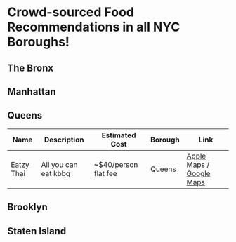 # Crowd-sourced Food Recommendations in all NYC Boroughs!

## The Bronx

## Manhattan

## Queens

<table>
    <thead>
        <tr>
            <th>Name</th>
            <th>Description</th>
            <th>Estimated Cost</th>
            <th>Borough</th>
            <th>Link</th>
        </tr>
    </thead>
    <tbody>
        <tr>
            <td>Eatzy Thai</td>
            <td>All you can eat kbbq</td>
            <td>~$40/person flat fee</td>
            <td>Queens</td>
            <td>
              <a href="https://maps.apple.com/?address=33-09%20Broadway,%20Queens,%20NY%2011106,%20United%20States&auid=13760239438700061347&ll=40.761175,-73.923290&lsp=9902&q=Eatzy%20Thai&t=m">Apple Maps</a> /
              <a href="https://maps.app.goo.gl/BDcjgCEtbMfmQYZn6">Google Maps</a>
            </td>
        </tr>
    </tbody>
</table>

## Brooklyn

## Staten Island
